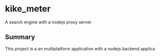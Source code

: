 # kike_meter

A search engine with a nodejs proxy server
## Summary

This project is a an multiplatform application with a nodejs backend applica
